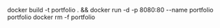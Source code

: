 docker build -t portfolio . && docker run -d -p 8080:80 --name portfolio portfolio
docker rm -f portfolio